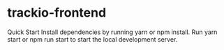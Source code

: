 # trackio-frontend

Quick Start
Install dependencies by running yarn or npm install.
Run yarn start or npm run start to start the local development server.
